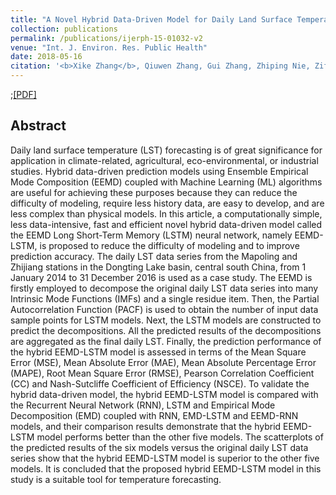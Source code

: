 ```yaml
---
title: "A Novel Hybrid Data-Driven Model for Daily Land Surface Temperature Forecasting Using Long Short-Term Memory Neural Network Based on Ensemble Empirical Mode Decomposition"
collection: publications
permalink: /publications/ijerph-15-01032-v2
venue: "Int. J. Environ. Res. Public Health"
date: 2018-05-16
citation: '<b>Xike Zhang</b>, Qiuwen Zhang, Gui Zhang, Zhiping Nie, Zifan Gui and Huafei Que <i>Int. J. Environ. Res. Public Health</i>. 2018, 15, 1032.'
---
```

;[[PDF]](<!--https://www.mdpi.com/1660-4601/15/5/1032/pdf-->)

## Abstract
Daily land surface temperature (LST) forecasting is of great significance for application in climate-related, agricultural, eco-environmental, or industrial studies. Hybrid data-driven prediction models using Ensemble Empirical Mode Composition (EEMD) coupled with Machine Learning (ML) algorithms are useful for achieving these purposes because they can reduce the difficulty of modeling, require less history data, are easy to develop, and are less complex than physical models. In this article, a computationally simple, less data-intensive, fast and efficient novel hybrid data-driven model called the EEMD Long Short-Term Memory (LSTM) neural network, namely EEMD-LSTM, is proposed to reduce the difficulty of modeling and to improve prediction accuracy. The daily LST data series from the Mapoling and Zhijiang stations in the Dongting Lake basin, central south China, from 1 January 2014 to 31 December 2016 is used as a case study. The EEMD is firstly employed to decompose the original daily LST data series into many Intrinsic Mode Functions (IMFs) and a single residue item. Then, the Partial Autocorrelation Function (PACF) is used to obtain the number of input data sample points for LSTM models. Next, the LSTM models are constructed to predict the decompositions. All the predicted results of the decompositions are aggregated as the final daily LST. Finally, the prediction performance of the hybrid EEMD-LSTM model is assessed in terms of the Mean Square Error (MSE), Mean Absolute Error (MAE), Mean Absolute Percentage Error (MAPE), Root Mean Square Error (RMSE), Pearson Correlation Coefficient (CC) and Nash-Sutcliffe Coefficient of Efficiency (NSCE). To validate the hybrid data-driven model, the hybrid EEMD-LSTM model is compared with the Recurrent Neural Network (RNN), LSTM and Empirical Mode Decomposition (EMD) coupled with RNN, EMD-LSTM and EEMD-RNN models, and their comparison results demonstrate that the hybrid EEMD-LSTM model performs better than the other five models. The scatterplots of the predicted results of the six models versus the original daily LST data series show that the hybrid EEMD-LSTM model is superior to the other five models. It is concluded that the proposed hybrid EEMD-LSTM model in this study is a suitable tool for temperature forecasting.
